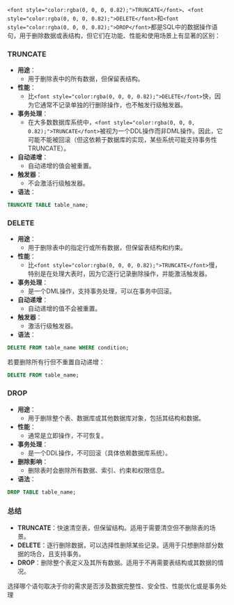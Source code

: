 `<font style="color:rgba(0, 0, 0, 0.82);">TRUNCATE</font>`<font style="color:rgba(0, 0, 0, 0.82);">、</font>`<font style="color:rgba(0, 0, 0, 0.82);">DELETE</font>`<font style="color:rgba(0, 0, 0, 0.82);">和</font>`<font style="color:rgba(0, 0, 0, 0.82);">DROP</font>`<font style="color:rgba(0, 0, 0, 0.82);">都是SQL中的数据操作语句，用于删除数据或表结构，但它们在功能、性能和使用场景上有显著的区别：</font>

### <font style="color:rgba(0, 0, 0, 0.82);">TRUNCATE</font>
+ **<font style="color:rgba(0, 0, 0, 0.82);">用途</font>**<font style="color:rgba(0, 0, 0, 0.82);">：</font>
    - <font style="color:rgba(0, 0, 0, 0.82);">用于删除表中的所有数据，但保留表结构。</font>
+ **<font style="color:rgba(0, 0, 0, 0.82);">性能</font>**<font style="color:rgba(0, 0, 0, 0.82);">：</font>
    - <font style="color:rgba(0, 0, 0, 0.82);">比</font>`<font style="color:rgba(0, 0, 0, 0.82);">DELETE</font>`<font style="color:rgba(0, 0, 0, 0.82);">快，因为它通常不记录单独的行删除操作，也不触发行级触发器。</font>
+ **<font style="color:rgba(0, 0, 0, 0.82);">事务处理</font>**<font style="color:rgba(0, 0, 0, 0.82);">：</font>
    - <font style="color:rgba(0, 0, 0, 0.82);">在大多数数据库系统中，</font>`<font style="color:rgba(0, 0, 0, 0.82);">TRUNCATE</font>`<font style="color:rgba(0, 0, 0, 0.82);">被视为一个DDL操作而非DML操作。因此，它可能不能被回滚（但这依赖于数据库的实现，某些系统可能支持事务性TRUNCATE）。</font>
+ **<font style="color:rgba(0, 0, 0, 0.82);">自动递增</font>**<font style="color:rgba(0, 0, 0, 0.82);">：</font>
    - <font style="color:rgba(0, 0, 0, 0.82);">自动递增的值会被重置。</font>
+ **<font style="color:rgba(0, 0, 0, 0.82);">触发器</font>**<font style="color:rgba(0, 0, 0, 0.82);">：</font>
    - <font style="color:rgba(0, 0, 0, 0.82);">不会激活行级触发器。</font>
+ **<font style="color:rgba(0, 0, 0, 0.82);">语法</font>**<font style="color:rgba(0, 0, 0, 0.82);">：</font>

```sql
TRUNCATE TABLE table_name;
```

### <font style="color:rgba(0, 0, 0, 0.82);">DELETE</font>
+ **<font style="color:rgba(0, 0, 0, 0.82);">用途</font>**<font style="color:rgba(0, 0, 0, 0.82);">：</font>
    - <font style="color:rgba(0, 0, 0, 0.82);">用于删除表中的指定行或所有数据，但保留表结构和约束。</font>
+ **<font style="color:rgba(0, 0, 0, 0.82);">性能</font>**<font style="color:rgba(0, 0, 0, 0.82);">：</font>
    - <font style="color:rgba(0, 0, 0, 0.82);">比</font>`<font style="color:rgba(0, 0, 0, 0.82);">TRUNCATE</font>`<font style="color:rgba(0, 0, 0, 0.82);">慢，特别是在处理大表时，因为它逐行记录删除操作，并能激活触发器。</font>
+ **<font style="color:rgba(0, 0, 0, 0.82);">事务处理</font>**<font style="color:rgba(0, 0, 0, 0.82);">：</font>
    - <font style="color:rgba(0, 0, 0, 0.82);">是一个DML操作，支持事务处理，可以在事务中回滚。</font>
+ **<font style="color:rgba(0, 0, 0, 0.82);">自动递增</font>**<font style="color:rgba(0, 0, 0, 0.82);">：</font>
    - <font style="color:rgba(0, 0, 0, 0.82);">自动递增的值不会被重置。</font>
+ **<font style="color:rgba(0, 0, 0, 0.82);">触发器</font>**<font style="color:rgba(0, 0, 0, 0.82);">：</font>
    - <font style="color:rgba(0, 0, 0, 0.82);">激活行级触发器。</font>
+ **<font style="color:rgba(0, 0, 0, 0.82);">语法</font>**<font style="color:rgba(0, 0, 0, 0.82);">：</font>

```sql
DELETE FROM table_name WHERE condition;
```

<font style="color:rgba(0, 0, 0, 0.82);">若要删除所有行但不重置自动递增：</font>

```sql
DELETE FROM table_name;
```

### <font style="color:rgba(0, 0, 0, 0.82);">DROP</font>
+ **<font style="color:rgba(0, 0, 0, 0.82);">用途</font>**<font style="color:rgba(0, 0, 0, 0.82);">：</font>
    - <font style="color:rgba(0, 0, 0, 0.82);">用于删除整个表、数据库或其他数据库对象，包括其结构和数据。</font>
+ **<font style="color:rgba(0, 0, 0, 0.82);">性能</font>**<font style="color:rgba(0, 0, 0, 0.82);">：</font>
    - <font style="color:rgba(0, 0, 0, 0.82);">通常是立即操作，不可恢复。</font>
+ **<font style="color:rgba(0, 0, 0, 0.82);">事务处理</font>**<font style="color:rgba(0, 0, 0, 0.82);">：</font>
    - <font style="color:rgba(0, 0, 0, 0.82);">是一个DDL操作，不可回滚（具体依赖数据库系统）。</font>
+ **<font style="color:rgba(0, 0, 0, 0.82);">删除影响</font>**<font style="color:rgba(0, 0, 0, 0.82);">：</font>
    - <font style="color:rgba(0, 0, 0, 0.82);">删除表时会删除所有数据、索引、约束和权限信息。</font>
+ **<font style="color:rgba(0, 0, 0, 0.82);">语法</font>**<font style="color:rgba(0, 0, 0, 0.82);">：</font>

```sql
DROP TABLE table_name;
```

### <font style="color:rgba(0, 0, 0, 0.82);">总结</font>
+ **<font style="color:rgba(0, 0, 0, 0.82);">TRUNCATE</font>**<font style="color:rgba(0, 0, 0, 0.82);">：快速清空表，但保留结构。适用于需要清空但不删除表的场景。</font>
+ **<font style="color:rgba(0, 0, 0, 0.82);">DELETE</font>**<font style="color:rgba(0, 0, 0, 0.82);">：逐行删除数据，可以选择性删除某些记录。适用于只想删除部分数据的场合，且支持事务。</font>
+ **<font style="color:rgba(0, 0, 0, 0.82);">DROP</font>**<font style="color:rgba(0, 0, 0, 0.82);">：删除整个表定义及其所有数据。适用于不再需要表结构或其数据的情况。</font>

<font style="color:rgba(0, 0, 0, 0.82);">选择哪个语句取决于你的需求是否涉及数据完整性、安全性、性能优化或是事务处理</font>

